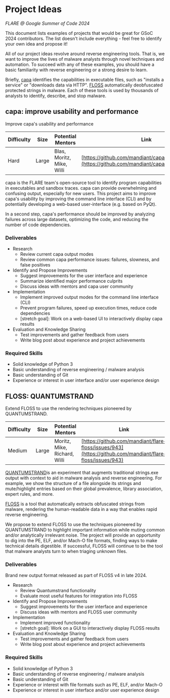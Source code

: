 # Project Ideas
*FLARE @ Google Summer of Code 2024*

This document lists examples of projects that would be great for GSoC 2024 contributors. The list doesn't include everything - feel free to identify your own idea and propose it!

All of our project ideas revolve around reverse engineering tools. That is, we want to improve the lives of malware analysts through novel techniques and automation. To succeed with any of these examples, you should have a basic familiarity with reverse engineering or a strong desire to learn.

Briefly, [capa](https://github.com/mandiant/capa) identifies the capabilities in executable files, such as "installs a service" or "downloads data via HTTP". [FLOSS](https://github.com/mandiant/flare-floss) automatically deobfuscated protected strings in malware. Each of these tools is used by thousands of analysts to identify, describe, and stop malware.

## capa: improve usability and performance

Improve capa's usability and performance

| Difficulty | Size | Potential Mentors | Link |
| ---- | ----- | ------ | ----- |
| Hard | Large | Blas, Moritz, Mike, Willi | [https://github.com/mandiant/capa/discussions/1973](https://github.com/mandiant/capa/discussions/1973) |

capa is the FLARE team's open-source tool to identify program capabilities in executables and sandbox traces. capa can provide overwhelming and confusing output, especially for new users. This project aims to improve capa's usability by improving the command line interface (CLI) and by potentially developing a web-based user-interface (e.g. based on PyQt).

In a second step, capa's performance should be improved by analyzing failures across large datasets, optimizing the code, and reducing the number of code dependencies.

### Deliverables

- Research
  - Review current capa output modes
  - Review common capa performance issues: failures, slowness, and false positives
- Identify and Propose Improvements
  - Suggest improvements for the user interface and experience
  - Summarize identified major performance culprits
  - Discuss ideas with mentors and capa user community
- Implementation
  - Implement improved output modes for the command line interface (CLI)
  - Prevent program failures, speed up execution times, reduce code dependencies
  - [stretch goal]: Work on a web-based UI to interactively display capa results
- Evaluation and Knowledge Sharing
  - Test improvements and gather feedback from users
  - Write blog post about experience and project achievements

### Required Skills

- Solid knowledge of Python 3
- Basic understanding of reverse engineering / malware analysis
- Basic understanding of Git
- Experience or interest in user interface and/or user experience design

## FLOSS: QUANTUMSTRAND

Extend FLOSS to use the rendering techniques pioneered by QUANTUMSTRAND.

| Difficulty | Size | Potential Mentors | Link |
| ---- | ----- | ------ | ----- |
| Medium | Large | Moritz, Mike, Richard, Willi | [https://github.com/mandiant/flare-floss/issues/943](https://github.com/mandiant/flare-floss/issues/943) |

[QUANTUMSTRAND](https://github.com/mandiant/flare-floss/tree/quantumstrand/floss/qs)is an experiment that augments traditional strings.exe output with context to aid in malware analysis and reverse engineering. For example, we show the structure of a file alongside its strings and mute/highlight entries based on their global prevalence, library association, expert rules, and more.

[FLOSS](https://github.com/mandiant/flare-floss) is a tool that automatically extracts obfuscated strings from malware, rendering the human-readable data in a way that enables rapid reverse engineering.

We propose to extend FLOSS to use the techniques pioneered by QUANTUMSTRAND to highlight important information while muting common and/or analytically irrelevant noise. The project will provide an opportunity to dig into the PE, ELF, and/or Mach-O file formats, finding ways to make technical details digestible. If successful, FLOSS will continue to be the tool that malware analysts turn to when triaging unknown files.

### Deliverables

Brand new output format released as part of FLOSS v4 in late 2024.

- Research
  - Review Quantumstrand functionality
  - Evaluate most useful features for integration into FLOSS
- Identify and Propose Improvements
  - Suggest improvements for the user interface and experience
  - Discuss ideas with mentors and FLOSS user community
- Implementation
  - Implement improved functionality
  - [stretch goal]: Work on a GUI to interactively display FLOSS results
- Evaluation and Knowledge Sharing
  - Test improvements and gather feedback from users
  - Write blog post about experience and project achievements

### Required Skills

- Solid knowledge of Python 3
- Basic understanding of reverse engineering / malware analysis
- Basic understanding of Git
- Experience or interest with file formats such as PE, ELF, and/or Mach-O
- Experience or interest in user interface and/or user experience design
